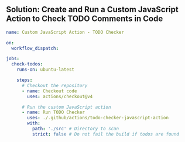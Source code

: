 ## Solution: Create and Run a Custom JavaScript Action to Check TODO Comments in Code

```yaml
name: Custom JavaScript Action - TODO Checker

on:
  workflow_dispatch:

jobs:
  check-todos:
    runs-on: ubuntu-latest

    steps:
      # Checkout the repository
      - name: Checkout code
        uses: actions/checkout@v4

      # Run the custom JavaScript action
      - name: Run TODO Checker
        uses: ./.github/actions/todo-checker-javascript-action
        with:
          path: './src' # Directory to scan
          strict: false # Do not fail the build if todos are found
```
